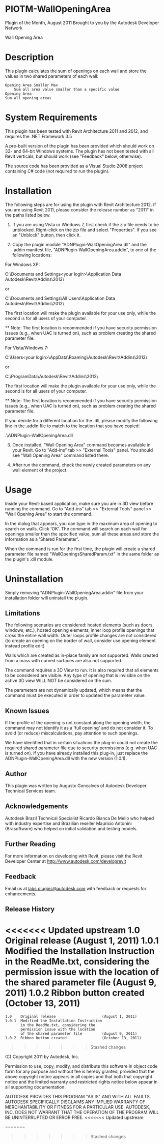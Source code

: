 # PIOTM-WallOpeningArea

Plugin of the Month, August 2011
Brought to you by the Autodesk Developer Network

Wall Opening Area

# Description

This plugin calculates the sum of openings on each wall
and store the values in two shared parameters of each wall:

    Opening Area Smaller Max
        Sum all area value smaller than a specific value
    Opening Area
	Sum all opening areas

# System Requirements

This plugin has been tested with Revit Architecture 2011 and 2012,
and requires the .NET Framework 3.5 

A pre-built version of the plugin has been provided which should
work on 32- and 64-bit Windows systems.
The plugin has not been tested with all Revit verticals, 
but should work (see "Feedback" below, otherwise).

The source code has been provided as a Visual Studio 2008 project
containing C# code (not required to run the plugin).

# Installation

The following steps are for using the plugin with Revit 
Architecture 2012. 
If you are using Revit 2011, please consider the release
number as "2011" in the paths listed below.  

1. If you are using Vista or Windows 7, first check
if the zip file needs to be unblocked.
Right-click on the zip file and select "Properties". If you see
an "Unblock" button, then click it. 

2. Copy the plugin module "ADNPlugin-WallOpeningArea.dll" and the 
.addin manifest file, "ADNPlugin-WallOpeningArea.addin", to one of 
the following locations: 

For Windows XP: 

C:\Documents and Settings\<your login>\Application Data\
Autodesk\Revit\Addins\2012\

or 

C:\Documents and Settings\All Users\Application Data\
Autodesk\Revit\Addins\2012\


The first location will make the plugin available for your use 
only, while the second is for all users of your computer.

** Note: The first location is recommended if you have security 
permission issues (e.g., when UAC is turned on), such as problem 
creating the shared parameter file.

For Vista/Windows 7:

C:\Users\<your login>\AppData\Roaming\Autodesk\Revit\Addins\2012\

or 

C:\ProgramData\Autodesk\Revit\Addins\2012\


The first location will make the plugin available for your use 
only, while the second is for all users of your computer.

** Note: The first location is recommended if you have security 
permission issues (e.g., when UAC is turned on), such as problem 
creating the shared parameter file.


If you decide for a different location for the .dll, please modify 
the following line in the .addin file to match to the location that 
you have copied:

<Assembly>.\ADNPlugin-WallOpeningArea.dll</Assembly>

3. Once installed, "Wall Opening Area" command becomes available 
in your Revit.  Go to "Add-ins" tab >> "External Tools" panel. 
You should see "Wall Opening Area" command listed there. 

4. After run the command, check the newly created parameters on any
wall element of the project.

# Usage

Inside your Revit-based application, make sure you are in 3D view
before running the command. 
Go to "Add-ins" tab >> "External Tools" panel >> "Wall Opening Area" 
to start the command. 

In the dialog that appears, you can type in the maximum area of 
opening to search on walls. Click 'OK'. The command will search 
on each wall for openings smaller than the specified value, sum all 
these areas and store the information as a 'Shared Parameter'.

When the command is run for the first time, the plugin will create
a shared parameter file named "WallOpeningsSharedParam.txt" in the 
same folder as the plugin's .dll module.  

# Uninstallation

Simply removing "ADNPlugin-WallOpeningArea.addin" file from 
your installation folder will uninstall the plugin. 

Limitations
--------------
The following scenarios are considered: hosted elements (such as 
doors, windows, etc.), hosted opening elements, inner loop profile
openings that cross the entire wall width. Outer loops profile 
changes are not considered (to create an opening on the border of
wall, consider use opening element instead profile edit)

Walls which are created as in-place family are not supported.
Walls created from a mass with curved surfaces are also not 
supported.  
 
The command requires a 3D View to run. It is also required that all
elements to be considered are visible. Any type of opening that is
invisible on the active 3D view WILL NOT be considered on the sum.

The parameters are not dynamically updated, which means that the
command must be executed in order to updated the parameter value.

Known Issues
------------
If the profile of the opening is not constant along the opening 
width, the command may not identify it as a 'full opening' 
and do not consider it. To avoid (or reduce) miscalculations,
pay attention to such openings.

We have identified that in certain situations the plug-in 
could not create the required shared parameter file due to 
security permissions (e.g. when UAC is turned on). 
If you have already installed this plug-in, just replace
the ADNPlugin-WallOpeningArea.dll with the new version (1.0.1).

Author
------
This plugin was written by Augusto Goncalves of Autodesk Developer 
Technical Services team. 

Acknowledgements
----------------
Autodesk Brazil Technical Specialist Ricardo Bianca De Mello who
helped with industry expertise and 
Brazilian reseller Mauricio Antonini (Brasoftware) who helped 
on initial validation and testing models.

Further Reading
---------------
For more information on developing with Revit, please visit the
Revit Developer Center at http://www.autodesk.com/developrevit

Feedback
--------
Email us at labs.plugins@autodesk.com with feedback or requests for
enhancements.

Release History
---------------

<<<<<<< Updated upstream
1.0    Original release                     (August 1, 2011)
1.0.1  Modified the Installation Instruction 
       in the ReadMe.txt, considering the 
       permission issue with the location 
       of the shared parameter file         (August 9, 2011)
1.0.2  Ribbon button created                (October 13, 2011)
=======
    1.0    Original release                     (August 1, 2011)
    1.0.1  Modified the Installation Instruction 
           in the ReadMe.txt, considering the 
           permission issue with the location 
           of the shared parameter file         (August 9, 2011)
    1.0.2  Ribbon button created                (October 13, 2011)
>>>>>>> Stashed changes

(C) Copyright 2011 by Autodesk, Inc. 

Permission to use, copy, modify, and distribute this software in
object code form for any purpose and without fee is hereby granted, 
provided that the above copyright notice appears in all copies and 
that both that copyright notice and the limited warranty and
restricted rights notice below appear in all supporting 
documentation.

AUTODESK PROVIDES THIS PROGRAM "AS IS" AND WITH ALL FAULTS. 
AUTODESK SPECIFICALLY DISCLAIMS ANY IMPLIED WARRANTY OF
MERCHANTABILITY OR FITNESS FOR A PARTICULAR USE.  AUTODESK, INC. 
DOES NOT WARRANT THAT THE OPERATION OF THE PROGRAM WILL BE
UNINTERRUPTED OR ERROR FREE.
<<<<<<< Updated upstream

=======
>>>>>>> Stashed changes
